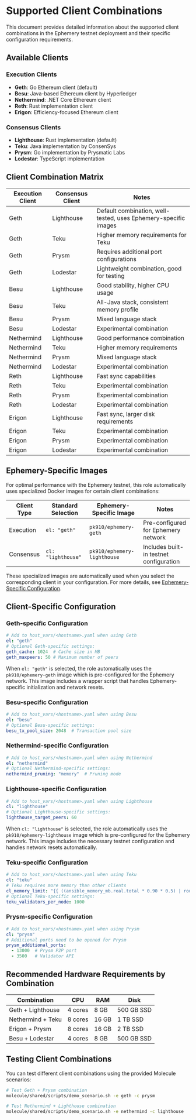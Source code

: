 # Supported Client Combinations

This document provides detailed information about the supported client combinations in the Ephemery testnet deployment and their specific configuration requirements.

## Available Clients

### Execution Clients

- **Geth**: Go Ethereum client (default)
- **Besu**: Java-based Ethereum client by Hyperledger
- **Nethermind**: .NET Core Ethereum client
- **Reth**: Rust implementation client
- **Erigon**: Efficiency-focused Ethereum client

### Consensus Clients

- **Lighthouse**: Rust implementation (default)
- **Teku**: Java implementation by ConsenSys
- **Prysm**: Go implementation by Prysmatic Labs
- **Lodestar**: TypeScript implementation

## Client Combination Matrix

| Execution Client | Consensus Client | Notes |
|------------------|------------------|-------|
| Geth | Lighthouse | Default combination, well-tested, uses Ephemery-specific images |
| Geth | Teku | Higher memory requirements for Teku |
| Geth | Prysm | Requires additional port configurations |
| Geth | Lodestar | Lightweight combination, good for testing |
| Besu | Lighthouse | Good stability, higher CPU usage |
| Besu | Teku | All-Java stack, consistent memory profile |
| Besu | Prysm | Mixed language stack |
| Besu | Lodestar | Experimental combination |
| Nethermind | Lighthouse | Good performance combination |
| Nethermind | Teku | Higher memory requirements |
| Nethermind | Prysm | Mixed language stack |
| Nethermind | Lodestar | Experimental combination |
| Reth | Lighthouse | Fast sync capabilities |
| Reth | Teku | Experimental combination |
| Reth | Prysm | Experimental combination |
| Reth | Lodestar | Experimental combination |
| Erigon | Lighthouse | Fast sync, larger disk requirements |
| Erigon | Teku | Experimental combination |
| Erigon | Prysm | Experimental combination |
| Erigon | Lodestar | Experimental combination |

## Ephemery-Specific Images

For optimal performance with the Ephemery testnet, this role automatically uses specialized Docker images for certain client combinations:

| Client Type | Standard Selection | Ephemery-Specific Image | Notes |
|-------------|-------------------|-------------------------|-------|
| Execution   | `el: "geth"`      | `pk910/ephemery-geth`   | Pre-configured for Ephemery network |
| Consensus   | `cl: "lighthouse"`| `pk910/ephemery-lighthouse` | Includes built-in testnet configuration |

These specialized images are automatically used when you select the corresponding client in your configuration. For more details, see [Ephemery-Specific Configuration](EPHEMERY_SPECIFIC.md).

## Client-Specific Configuration

### Geth-specific Configuration

```yaml
# Add to host_vars/<hostname>.yaml when using Geth
el: "geth"
# Optional Geth-specific settings:
geth_cache: 1024  # Cache size in MB
geth_maxpeers: 50 # Maximum number of peers
```

When `el: "geth"` is selected, the role automatically uses the `pk910/ephemery-geth` image which is pre-configured for the Ephemery network. This image includes a wrapper script that handles Ephemery-specific initialization and network resets.

### Besu-specific Configuration

```yaml
# Add to host_vars/<hostname>.yaml when using Besu
el: "besu"
# Optional Besu-specific settings:
besu_tx_pool_size: 2048  # Transaction pool size
```

### Nethermind-specific Configuration

```yaml
# Add to host_vars/<hostname>.yaml when using Nethermind
el: "nethermind"
# Optional Nethermind-specific settings:
nethermind_pruning: "memory"  # Pruning mode
```

### Lighthouse-specific Configuration

```yaml
# Add to host_vars/<hostname>.yaml when using Lighthouse
cl: "lighthouse"
# Optional Lighthouse-specific settings:
lighthouse_target_peers: 60
```

When `cl: "lighthouse"` is selected, the role automatically uses the `pk910/ephemery-lighthouse` image which is pre-configured for the Ephemery network. This image includes the necessary testnet configuration and handles network resets automatically.

### Teku-specific Configuration

```yaml
# Add to host_vars/<hostname>.yaml when using Teku
cl: "teku"
# Teku requires more memory than other clients
cl_memory_limit: "{{ ((ansible_memory_mb.real.total * 0.90 * 0.5) | round | int) }}M"
# Optional Teku-specific settings:
teku_validators_per_node: 1000
```

### Prysm-specific Configuration

```yaml
# Add to host_vars/<hostname>.yaml when using Prysm
cl: "prysm"
# Additional ports need to be opened for Prysm
prysm_additional_ports:
  - 13000  # Prysm P2P port
  - 3500   # Validator API
```

## Recommended Hardware Requirements by Combination

| Combination | CPU | RAM | Disk |
|-------------|-----|-----|------|
| Geth + Lighthouse | 4 cores | 8 GB | 500 GB SSD |
| Nethermind + Teku | 8 cores | 16 GB | 1 TB SSD |
| Erigon + Prysm | 8 cores | 16 GB | 2 TB SSD |
| Besu + Lodestar | 4 cores | 8 GB | 500 GB SSD |

## Testing Client Combinations

You can test different client combinations using the provided Molecule scenarios:

```bash
# Test Geth + Prysm combination
molecule/shared/scripts/demo_scenario.sh -e geth -c prysm

# Test Nethermind + Lighthouse combination
molecule/shared/scripts/demo_scenario.sh -e nethermind -c lighthouse
```

